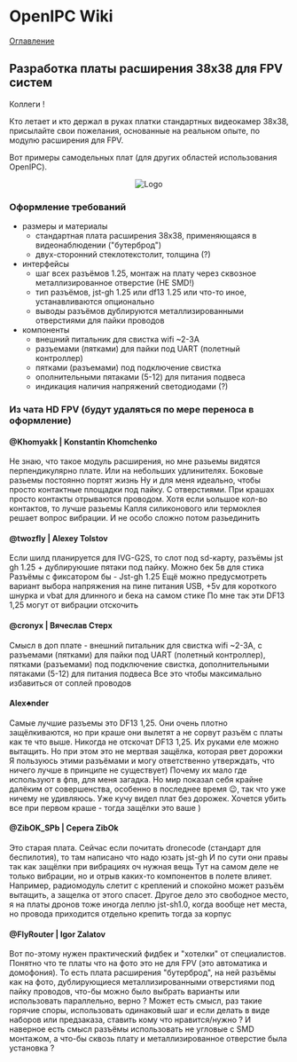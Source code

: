 # OpenIPC Wiki
[Оглавление](../index.md)

Разработка платы расширения 38x38 для FPV систем
--------------------------------


Коллеги !

Кто летает и кто держал в руках платки стандартных видеокамер 38x38, присылайте свои пожелания, основанные на реальном опыте, по модулю расширения для FPV.

Вот примеры самодельных плат (для других областей использования OpenIPC).

<p align="center">
<img src="https://github.com/OpenIPC/wiki/blob/master/images/fpv-extension-old.jpg?raw=true" alt="Logo"/>
</p>


### Оформление требований

- размеры и материалы
    - стандартная плата расширения 38x38, применяющаяся в видеонаблюдении ("бутерброд")
    - двух-сторонний стеклотекстолит, толщина (?)
- интерфейсы
    - шаг всех разъёмов 1.25, монтаж на плату через сквозное металлизированное отверстие (НЕ SMD!)
    - тип разъёмов, jst-gh 1.25 или df13 1.25 или что-то иное, устанавливаются опционально
    - выводы разъёмов дублируются металлизированными отверстиями для пайки проводов
- компоненты
    - внешний питальник для свистка wifi ~2-3А
    - разъемами (пятками) для пайки под UART (полетный контроллер)
    - пятками (разъемами) под подключение свистка
    - ополнительными пятаками (5-12) для питания подвеса
    - индикация наличия напряжений светодиодами (?)



### Из чата HD FPV (будут удаляться по мере переноса в оформление)

#### @Khomyakk | Konstantin Khomchenko
Не знаю, что такое модуль расширения, но мне разьемы видятся перпендикулярно плате. Или на небольших удлинителях. Боковые разьемы постоянно портят жизнь
Ну и для меня идеально, чтобы просто контактные площадки под пайку. С отверстиями. При крашах просто контакты отрываются проводом.
Хотя если ьольшое кол-во контактов, то лучше разьемы
Капля силиконового или термоклея решает вопрос вибрации. И не особо сложно потом разьединить

#### @twozfly | Alexey Tolstov
Если   шилд планируется для IVG-G2S, то слот под sd-карту, разъёмы jst gh 1.25 + дублируюшие пятаки под пайку.
Можно бек 5в для стика
Разъёмы с фиксатором бы - Jst-gh 1.25
Ещё можно предусмотреть вариант выбора напряжения на пине питания USB, +5v для короткого шнурка и vbat для длинного и бека на самом стике
По мне так эти DF13 1,25 могут от вибрации отскочить

#### @cronyx | Вячеслав Стерх
Смысл в доп плате - внешний питальник для свистка wifi ~2-3А, с разъемами (пятками) для пайки под UART (полетный контроллер), пятками (разъемами) под подключение свистка, дополнительными пятаками (5-12) для питания подвеса
Все это чтобы максимально избавиться от соплей проводов

#### Alex♣nder
Самые лучшие разъемы это DF13 1,25. Они очень плотно защёлкиваются, но при краше они вылетят а не сорвут разъём с платы как те что выше.
Никогда не отскочат DF13 1,25. Их руками еле можно вытащить. Но при этом это не мертвая защёлка, которая рвет дорожки
Я пользуюсь этими разъёмами и могу ответственно утверждать, что ничего лучше в принципе не существует)
Почему их мало где используют в фпв, для меня загадка. Но мир показал себя крайне далёким от совершенства, особенно в последнее время 😉, так что уже ничему не удивляюсь.
Уже кучу видел плат без дорожек. Хочется убить все при первом краше - тогда защёлки это ваше )

#### @ZibOK_SPb | Серега ZibOk
Это старая плата. Сейчас если почитать dronecode (стандарт для беспилотия), то там написано что надо юзать jst-gh
И по сути они правы так как защёлки при вибрациях оч нужная вещь
Тут на самом деле не только вибрации, но и отрыв каких-то компонентов в полете влияет. Например, радиомодуль слетит с креплений и спокойно может разъём вытащить, а защелка от этого спасет.
Другое дело это свободное место, я на платы дронов тоже иногда леплю jst-sh1.0, когда вообще нет места, но провода приходится отдельно крепить тогда за корпус

#### @FlyRouter | Igor Zalatov
Вот по-этому нужен практический фидбек и "хотелки" от специалистов. Понятно что те платы что на фото это не для FPV (это автоматика и домофония).
То есть плата расширения "бутерброд", на ней разъёмы как на фото, дублирующиеся металлизированными отверстиями под пайку проводов, что-бы можно было выбрать варианты или использовать параллельно, верно ?
Может есть смысл, раз такие горячие споры, использовать одинаковый шаг и если делать в виде наборов или предзаказа, ставить кому что нравится/нужно ?
И наверное есть смысл разъёмы использовать не угловые с SMD монтажом, а что-бы сквозь плату и металлизированное отверстие была установка ?